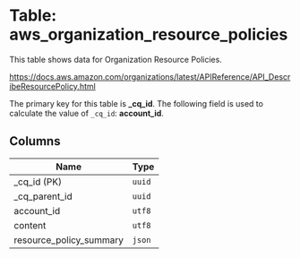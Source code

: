 # Table: aws_organization_resource_policies

This table shows data for Organization Resource Policies.

https://docs.aws.amazon.com/organizations/latest/APIReference/API_DescribeResourcePolicy.html

The primary key for this table is **_cq_id**.
The following field is used to calculate the value of `_cq_id`: **account_id**.

## Columns

| Name          | Type          |
| ------------- | ------------- |
|_cq_id (PK)|`uuid`|
|_cq_parent_id|`uuid`|
|account_id|`utf8`|
|content|`utf8`|
|resource_policy_summary|`json`|